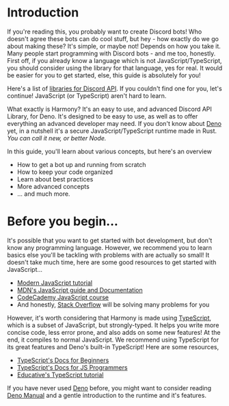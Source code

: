# Introduction

If you're reading this, you probably want to create Discord bots! Who doesn't agree these bots can do cool stuff, but hey - how exactly do we go about making these? It's simple, or maybe not! Depends on how you take it. Many people start programming with Discord bots - and me too, honestly. First off, if you already know a language which is not JavaScript/TypeScript, you should consider using the library for that language, yes for real. It would be easier for you to get started, else, this guide is absolutely for you!

Here's a list of [libraries for Discord API](https://discord.com/developers/docs/topics/community-resources#libraries-discord-libraries). If you couldn't find one for you, let's continue! JavaScript (or TypeScript) aren't hard to learn.

What exactly is Harmony? It's an easy to use, and advanced Discord API Library, for Deno. It's designed to be easy to use, as well as to offer everything an advanced developer may need. If you don't know about [Deno](https://deno.land) yet, in a nutshell it's a secure JavaScript/TypeScript runtime made in Rust. *You can call it new, or better Node.*

In this guide, you'll learn about various concepts, but here's an overview
- How to get a bot up and running from scratch
- How to keep your code organized
- Learn about best practices
- More advanced concepts
- ... and much more.

# Before you begin...

It's possible that you want to get started with bot development, but don't know any programming language. However, we recommend you to learn basics else you'll be tackling with problems with are actually so small! It doesn't take much time, here are some good resources to get started with JavaScript...

- [Modern JavaScript tutorial](https://javascript.info/)
- [MDN's JavaScript guide and Documentation](https://developer.mozilla.org/en-US/docs/Web/JavaScript)
- [CodeCademy JavaScript course](https://www.codecademy.com/learn/learn-javascript)
- And honestly, [Stack Overflow](https://stackoverflow.com) will be solving many problems for you

However, it's worth considering that Harmony is made using [TypeScript](https://www.typescriptlang.org/), which is a subset of JavaScript, but strongly-typed. It helps you write more concise code, less error prone, and also adds on some new features! At the end, it compiles to normal JavaScript. We recommend using TypeScript for its great features and Deno's built-in TypeScript! Here are some resources,

- [TypeScript's Docs for Beginners](https://www.typescriptlang.org/docs/handbook/typescript-from-scratch.html)
- [TypeScript's Docs for JS Programmers](https://www.typescriptlang.org/docs/handbook/typescript-in-5-minutes.html)
- [Educative's TypeScript tutorial](https://www.educative.io/blog/typescript-tutorial)

If you have never used [Deno](https://deno.land) before, you might want to consider reading [Deno Manual](https://deno.land/manual) and a gentle introduction to the runtime and it's features.